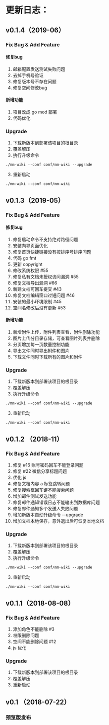 # 更新日志：

## v0.1.4（2019-06）

### Fix Bug & Add Feature
#### 修复bug
1. 邮箱配置发送测试失败问题
2. 去掉手机号验证
3. 修复版本号不存在问题
4. 修复空间修改bug

#### 新增功能
1. 项目改成 go mod 部署
2. 代码优化

### Upgrade
1. 下载新版本到部署该项目的根目录
2. 覆盖解压
3. 执行升级命令
```
./mm-wiki --conf conf/mm-wiki --upgrade
```
3. 重新启动
```
./mm-wiki --conf conf/mm-wiki
```

## v0.1.3（2019-05）
### Fix Bug & Add Feature
#### 修复bug
1. 修复启动命令不支持绝对路径问题
2. 安装向导页面优化
3. 修复首页快捷链接没有按排序号排序问题
4. 代码 go fmt
5. 更新 copyright
6. 修改系统权限 #55
7. 修复私有文档未授权访问漏洞 #55
8. 修复文档导出漏洞 #66
9. 新建文档可回车提交 #43
10. 修复文档编辑窗口过短问题 #46
11. 安装的最小环境限制 #45
11. 空间名修改后没有更新 #53

#### 新增功能
1. 新增附件上传，附件列表查看，附件删除功能
2. 图片上传分目录存储，可查看图片列表并删除
3. 分页增加每一页数量控制功能
4. 导出文件同时导出附件和图片
5. 下载文件同时下载所有的图片和附件

### Upgrade
1. 下载新版本到部署该项目的根目录
2. 覆盖解压
3. 执行升级命令
```
./mm-wiki --conf conf/mm-wiki --upgrade
```
3. 重新启动
```
./mm-wiki --conf conf/mm-wiki
```

## v0.1.2 （2018-11）
### Fix Bug & Add Feature
1. 修复 #16 账号密码回车不能登录问题
2. 修复 #22 微信分享标题问题
3. 优化 js
4. 修复文档内容 a 标签跳转问题
5. 修复搜索框回车键不能搜索问题
6. 增加邮件测试发送功能
7. 修复邮件通知错误日志不能输出到数据库问题
8. 修复邮件通知多个发送人失败问题
9. 增加新版本自动升级命令 --upgrade
10. 增加文档本地保存，意外退出后可恢复本地文档

### Upgrade
1. 下载新版本到部署该项目的根目录
2. 覆盖解压
3. 执行升级命令
```
./mm-wiki --conf conf/mm-wiki --upgrade
```
3. 重新启动
```
./mm-wiki --conf conf/mm-wiki
```


## v0.1.1（2018-08-08）
### Fix Bug & Add Feature
1. 添加角色不能删除 #3
2. 权限删除问题
3. 空间不能删除问题 #12
4. js 优化

### Upgrade
1. 下载新版本到部署该项目的根目录
2. 覆盖解压
3. 重新启动

## v0.1 （2018-07-22）
### 预览版发布
